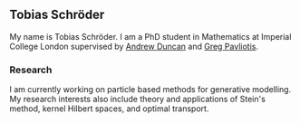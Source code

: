 ## Tobias Schröder

My name is Tobias Schröder. I am a PhD student in Mathematics at Imperial College London supervised by [Andrew Duncan](https://www.ma.imperial.ac.uk/~aduncan/) and [Greg Pavliotis](https://www.ma.imperial.ac.uk/~pavl/).

### Research
I am currently working on particle based methods for generative modelling. My research interests also include theory and applications of Stein's method, kernel Hilbert spaces, and optimal transport.
